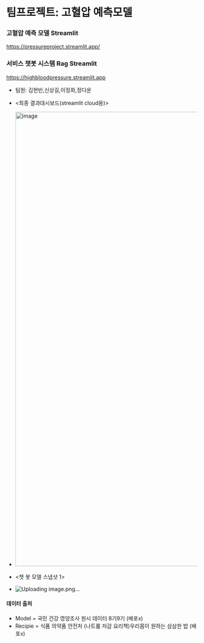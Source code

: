 # 팀프로젝트: 고혈압 예측모델 
### 고혈압 예측 모델 Streamlit
https://pressureproject.streamlit.app/

### 서비스 챗봇 시스템 Rag  Streamlit
https://highbloodpressure.streamlit.app
- 팀원: 김현빈,신상길,이정화,정다운



- <최종 결과대시보드(streamlit cloud용)>
- <img width="1193" alt="image" src="https://github.com/user-attachments/assets/12e182fa-60af-401a-b649-9b74708c09ef">


- <챗 봇 모델 스냅샷 1>
- ![Uploading image.png…]()




#### 데이터 출처
- Model = 국민 건강 영양조사 원시 데이터 8기9기 (배포x)
- Recipie = 식품 의약품 안전처 (나트륨 저감 요리책)우리몸이 원하는 삼삼한 밥 (배포x)
